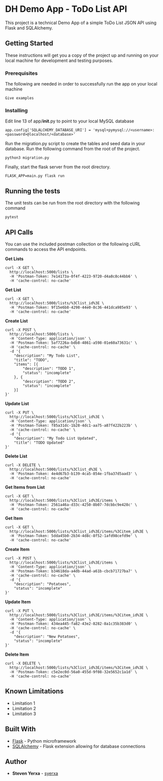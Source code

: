 # DH Demo App - ToDo List API

This project is a technical Demo App of a simple ToDo List JSON API using Flask and SQLAlchemy.

## Getting Started

These instructions will get you a copy of the project up and running on your local machine for development and testing purposes.

### Prerequisites

The following are needed in order to successfully run the app on your local machine

```
Give examples
```

### Installing

Edit line 13 of app/__init__.py to point to your local MySQL database

```
app.config['SQLALCHEMY_DATABASE_URI'] = 'mysql+pymysql://<username>:<password>@localhost/<database>'
```

Run the migration.py script to create the tables and seed data in your database.  Run the following command from the root of the project.

```
python3 migration.py
```

Finally, start the flask server from the root directory.

```
FLASK_APP=main.py flask run
```

## Running the tests

The unit tests can be run from the root directory with the following command

```
pytest
```

## API Calls

You can use the included postman collection or the following cURL commands to access the API endpoints.

**Get Lists**
```
curl -X GET \
  http://localhost:5000/lists \
  -H 'Postman-Token: 7e14173a-0f4f-4223-9720-d4a8c8c44bb6' \
  -H 'cache-control: no-cache'
```

**Get List**
```
curl -X GET \
  http://localhost:5000/lists/%3Clist_id%3E \
  -H 'Postman-Token: 9f15e6b8-4298-44e0-8c36-441dca985e93' \
  -H 'cache-control: no-cache'
```

**Create List**
```
curl -X POST \
  http://localhost:5000/lists \
  -H 'Content-Type: application/json' \
  -H 'Postman-Token: 5af7226a-bdb8-4861-a598-01e60a73631c' \
  -H 'cache-control: no-cache' \
  -d '{
	"description": "My Todo List",
	"title": "TODO",
	"items": [{
		"description": "TODO 1",
		"status": "incomplete"
	}, {
		"description": "TODO 2",
		"status": "incomplete"
	}]
}'
```

**Update List**
```
curl -X PUT \
  http://localhost:5000/lists/%3Clist_id%3E \
  -H 'Content-Type: application/json' \
  -H 'Postman-Token: f85a31dc-1b28-4dc1-aa75-a87f422b223b' \
  -H 'cache-control: no-cache' \
  -d '{
	"description": "My Todo List Updated",
	"title": "TODO Updated"
}'
```

**Delete List**
```
curl -X DELETE \
  http://localhost:5000/lists/%3Clist_d%3E \
  -H 'Postman-Token: 4e4d67b3-b139-4ca5-854e-1fba37d5aad3' \
  -H 'cache-control: no-cache'
```

**Get Items from List**
```
curl -X GET \
  http://localhost:5000/lists/%3Clist_id%3E/items \
  -H 'Postman-Token: 2561a46a-d33c-4250-8b07-7dcbbc9e428c' \
  -H 'cache-control: no-cache'
```

**Get Item**
```
curl -X GET \
  http://localhost:5000/lists/%3Clist_id%3E/items/%3Citem_id%3E \
  -H 'Postman-Token: 5dda45b0-2b34-4d8c-8f52-1afd98cefd9e' \
  -H 'cache-control: no-cache'
```

**Create Item**
```
curl -X POST \
  http://localhost:5000/lists/%3Clist_id%3E/items \
  -H 'Content-Type: application/json' \
  -H 'Postman-Token: b34618da-a4db-44ad-a61b-cbcb71727ba7' \
  -H 'cache-control: no-cache' \
  -d '{
    "description": "Potatoes",
    "status": "incomplete"
}'
```

**Update Item**
```
curl -X PUT \
  http://localhost:5000/lists/%3Clist_id%3E/items/%3Citem_id%3E \
  -H 'Content-Type: application/json' \
  -H 'Postman-Token: 434ea445-fa82-43e2-8282-8a1c35b383d0' \
  -H 'cache-control: no-cache' \
  -d '{
    "description": "New Potatoes",
    "status": "incomplete"
}'
```

**Delete Item**
```
curl -X DELETE \
  http://localhost:5000/lists/%3Clist_id%3E/items/%3Citem_id%3E \
  -H 'Postman-Token: c5e2ec0d-56a0-455d-9f08-32e5652c1a1d' \
  -H 'cache-control: no-cache'
```

## Known Limitations

* Limitation 1
* Limitation 2
* Limitation 3

## Built With

* [Flask](http://flask.pocoo.org/) - Python microframework
* [SQLAlchemy](http://flask-sqlalchemy.pocoo.org/2.3/) - Flask extension allowing for database connections

## Author

* **Steven Yerxa** - [syerxa](https://github.com/syerxa)
